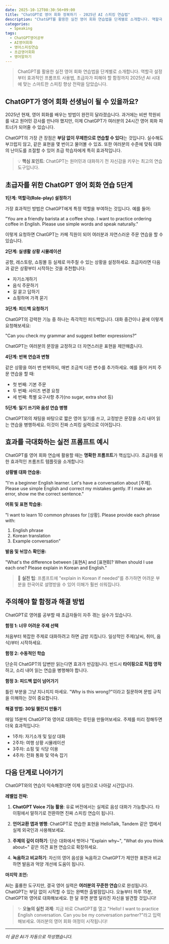 ```yaml
---
date: 2025-10-12T08:30:56+09:00
title: "ChatGPT로 영어 회화 정복하기 - 2025년 AI 스피킹 연습법"
description: "ChatGPT를 활용한 실전 영어 회화 연습법을 단계별로 소개합니다. 역할극 설정부터 효과적인 프롬프트 사용법, 초급자가 피해야 할 함정까지 2025년 AI 시대에 맞는 스마트한 스피킹 향상 전략을 담았습니다."
categories:
  - Speaking
tags:
  - ChatGPT영어공부
  - AI영어회화
  - 영어스피킹연습
  - 초급영어회화
  - 영어말하기
---
```


> ChatGPT를 활용한 실전 영어 회화 연습법을 단계별로 소개합니다. 역할극 설정부터 효과적인 프롬프트 사용법, 초급자가 피해야 할 함정까지 2025년 AI 시대에 맞는 스마트한 스피킹 향상 전략을 담았습니다.



<!-- more -->

## ChatGPT가 영어 회화 선생님이 될 수 있을까요?

2025년 현재, 영어 회화를 배우는 방법이 완전히 달라졌습니다. 과거에는 비싼 학원비를 내고 원어민 강사를 만나야 했지만, 이제 ChatGPT가 여러분의 24시간 영어 회화 파트너가 되어줄 수 있습니다.

ChatGPT의 가장 큰 장점은 **부담 없이 무제한으로 연습할 수 있다**는 것입니다. 실수해도 부끄럽지 않고, 같은 표현을 몇 번이고 물어볼 수 있죠. 또한 여러분의 수준에 맞춰 대화의 난이도를 조절할 수 있어 초급 학습자에게 특히 효과적입니다.

> 💡 **핵심 포인트**: ChatGPT는 원어민과 대화하기 전 자신감을 키우는 최고의 연습 도구입니다.

## 초급자를 위한 ChatGPT 영어 회화 연습 5단계

**1단계: 역할극(Role-play) 설정하기**

가장 효과적인 방법은 ChatGPT에게 특정 역할을 부여하는 것입니다. 예를 들어:

"You are a friendly barista at a coffee shop. I want to practice ordering coffee in English. Please use simple words and speak naturally."

이렇게 요청하면 ChatGPT는 카페 직원이 되어 여러분과 자연스러운 주문 연습을 할 수 있습니다.

**2단계: 실생활 상황 시뮬레이션**

공항, 레스토랑, 쇼핑몰 등 실제로 마주칠 수 있는 상황을 설정하세요. 초급자라면 다음과 같은 상황부터 시작하는 것을 추천합니다:

- 자기소개하기
- 음식 주문하기
- 길 묻고 답하기
- 쇼핑하며 가격 묻기

**3단계: 피드백 요청하기**

ChatGPT의 강력한 기능 중 하나는 즉각적인 피드백입니다. 대화 중간이나 끝에 이렇게 요청해보세요:

"Can you check my grammar and suggest better expressions?"

ChatGPT는 여러분의 문장을 교정하고 더 자연스러운 표현을 제안해줍니다.

**4단계: 반복 연습과 변형**

같은 상황을 여러 번 반복하되, 매번 조금씩 다른 변수를 추가하세요. 예를 들어 커피 주문 연습을 할 때:
- 첫 번째: 기본 주문
- 두 번째: 사이즈 변경 요청
- 세 번째: 특별 요구사항 추가(no sugar, extra shot 등)

**5단계: 일기 쓰기와 음성 연습 병행**

ChatGPT와의 채팅을 바탕으로 짧은 영어 일기를 쓰고, 교정받은 문장을 소리 내어 읽는 연습을 병행하세요. 이것이 진짜 스피킹 실력으로 이어집니다.

## 효과를 극대화하는 실전 프롬프트 예시

ChatGPT를 영어 회화 연습에 활용할 때는 **명확한 프롬프트**가 핵심입니다. 초급자를 위한 효과적인 프롬프트 템플릿을 소개합니다:

**상황별 대화 연습용:**

"I'm a beginner English learner. Let's have a conversation about [주제]. Please use simple English and correct my mistakes gently. If I make an error, show me the correct sentence."

**어휘 및 표현 학습용:**

"I want to learn 10 common phrases for [상황]. Please provide each phrase with:
1. English phrase
2. Korean translation
3. Example conversation"

**발음 및 뉘앙스 확인용:**

"What's the difference between [표현A] and [표현B]? When should I use each one? Please explain in Korean and English."

> 📌 **실전 팁**: 프롬프트에 "explain in Korean if needed"를 추가하면 어려운 부분을 한국어로 설명받을 수 있어 이해가 훨씬 쉬워집니다.

## 주의해야 할 함정과 해결 방법

ChatGPT로 영어를 공부할 때 초급자들이 자주 겪는 실수가 있습니다.

**함정 1: 너무 어려운 주제 선택**

처음부터 복잡한 주제로 대화하려고 하면 금방 지칩니다. 일상적인 주제(날씨, 취미, 음식)부터 시작하세요.

**함정 2: 수동적인 학습**

단순히 ChatGPT의 답변만 읽는다면 효과가 반감됩니다. 반드시 **타이핑으로 직접 영작**하고, 소리 내어 읽는 연습을 병행해야 합니다.

**함정 3: 피드백 없이 넘어가기**

틀린 부분을 그냥 지나치지 마세요. "Why is this wrong?"이라고 질문하며 문법 규칙을 이해하는 것이 중요합니다.

**해결 방법: 30일 챌린지 만들기**

매일 15분씩 ChatGPT와 영어로 대화하는 루틴을 만들어보세요. 주제를 미리 정해두면 더욱 효과적입니다:

- 1주차: 자기소개 및 일상 대화
- 2주차: 여행 상황 시뮬레이션
- 3주차: 쇼핑 및 식당 이용
- 4주차: 전화 통화 및 약속 잡기

## 다음 단계로 나아가기

ChatGPT와의 연습이 익숙해졌다면 이제 실전으로 나아갈 시간입니다.

**레벨업 전략:**

1. **ChatGPT Voice 기능 활용**: 유료 버전에서는 실제로 음성 대화가 가능합니다. 타이핑에서 말하기로 전환하면 진짜 스피킹 연습이 됩니다.

2. **언어교환 앱과 병행**: ChatGPT로 연습한 표현을 HelloTalk, Tandem 같은 앱에서 실제 외국인과 사용해보세요.

3. **주제의 깊이 더하기**: 단순 대화에서 벗어나 "Explain why~", "What do you think about~" 같은 의견 표현 연습으로 확장하세요.

4. **녹음하고 비교하기**: 자신의 영어 음성을 녹음하고 ChatGPT가 제안한 표현과 비교하면 발음과 억양 개선에 도움이 됩니다.

**마지막 조언:**

AI는 훌륭한 도구지만, 결국 영어 실력은 **여러분의 꾸준한 연습**으로 완성됩니다. ChatGPT는 부담 없이 시작할 수 있는 완벽한 출발점입니다. 오늘부터 하루 15분, ChatGPT와 영어로 대화해보세요. 한 달 후면 분명 달라진 자신을 발견할 것입니다!

> ✨ **오늘의 실천 과제**: 지금 바로 ChatGPT를 열고 "Hello! I want to practice English conversation. Can you be my conversation partner?"라고 입력해보세요. 여러분의 영어 회화 여정이 시작됩니다!

---

*이 글은 AI가 자동으로 작성했습니다.*
